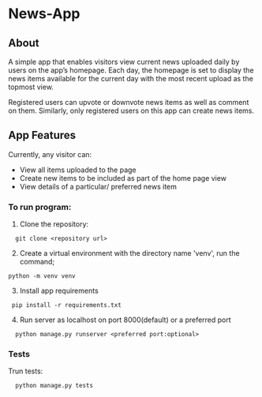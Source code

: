 # News-App

## About
A simple app that enables visitors view current news uploaded daily by users on the app’s homepage. Each day, the homepage is set to display the news items available for the current day with the most recent upload as the topmost view.

Registered users can upvote or downvote news items as well as comment on them. Similarly, only registered users on this app can create news items.


## App Features
Currently, any visitor can:
- View all items uploaded to the page
- Create new items to be included as part of the home page view
- View details of a particular/ preferred news item

### To run program:
1. Clone the repository:
```
  git clone <repository url>
```
2. Create a virtual environment with the directory name 'venv', run the command;
  ```
  python -m venv venv
  ```
3. Install app requirements
 ```
  pip install -r requirements.txt
```
4. Run server as localhost on port 8000(default) or a preferred port
```
  python manage.py runserver <preferred port:optional>
```

### Tests
Trun tests:
```
  python manage.py tests
```
